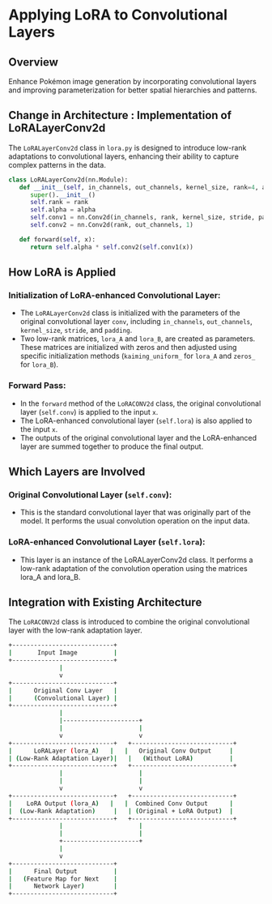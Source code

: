 # Applying LoRA to Convolutional Layers

## Overview

Enhance Pokémon image generation by incorporating convolutional layers and improving parameterization for better spatial hierarchies and patterns.

## Change in Architecture : Implementation of LoRALayerConv2d

The `LoRALayerConv2d` class in `lora.py` is designed to introduce low-rank adaptations to convolutional layers, enhancing their ability to capture complex patterns in the data.

```python
class LoRALayerConv2d(nn.Module):
   def __init__(self, in_channels, out_channels, kernel_size, rank=4, alpha=1, stride=1, padding=0):
      super().__init__()
      self.rank = rank
      self.alpha = alpha
      self.conv1 = nn.Conv2d(in_channels, rank, kernel_size, stride, padding)
      self.conv2 = nn.Conv2d(rank, out_channels, 1)

   def forward(self, x):
      return self.alpha * self.conv2(self.conv1(x))
```

## How LoRA is Applied

 ### Initialization of LoRA-enhanced Convolutional Layer:

 - The `LoRALayerConv2d` class is initialized with the parameters of the original convolutional layer `conv`, including `in_channels`, `out_channels`, `kernel_size`, `stride`, and `padding`.
 - Two low-rank matrices, `lora_A` and `lora_B`, are created as parameters. These matrices are initialized with zeros and then adjusted using specific initialization methods (`kaiming_uniform_` for `lora_A` and `zeros_` for `lora_B`).
 ### Forward Pass:
 - In the `forward` method of the `LoRACONV2d` class, the original convolutional layer (`self.conv`) is applied to the input `x`.
 - The LoRA-enhanced convolutional layer (`self.lora`) is also applied to the input `x`.
 - The outputs of the original convolutional layer and the LoRA-enhanced layer are summed together to produce the final output.

## Which Layers are Involved
### Original Convolutional Layer (`self.conv`):

 - This is the standard convolutional layer that was originally part of the model. It performs the usual convolution operation on the input data.
### LoRA-enhanced Convolutional Layer (`self.lora`):

 - This layer is an instance of the LoRALayerConv2d class. It performs a low-rank adaptation of the convolution operation using the matrices lora_A and lora_B.

## Integration with Existing Architecture

The `LoRACONV2d` class is introduced to combine the original convolutional layer with the low-rank adaptation layer.
```bash
+----------------------------+
|       Input Image          |
+----------------------------+
              |
              v
+----------------------------+
|      Original Conv Layer   |
|      (Convolutional Layer) |
+----------------------------+
              |
              |---------------------+
              |                     |
              v                     v
+----------------------------+   +----------------------------+
|      LoRALayer (lora_A)   |   |   Original Conv Output     |
| (Low-Rank Adaptation Layer)|   |   (Without LoRA)          |
+----------------------------+   +----------------------------+
              |                     |
              |                     |
              v                     v
+----------------------------+   +----------------------------+
|    LoRA Output (lora_A)   |   |  Combined Conv Output      |
|  (Low-Rank Adaptation)     |   | (Original + LoRA Output)  |
+----------------------------+   +----------------------------+
              |                     |
              |                     |
              +---------------------+
              |
              v
+----------------------------+
|      Final Output          |
|   (Feature Map for Next    |
|      Network Layer)        |
+----------------------------+
```
